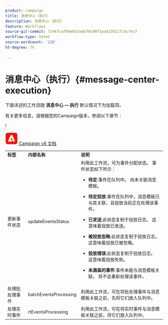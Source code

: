 ```yaml
---
product: campaign
title: 消息中心（执行）
description: 消息中心（执行）
feature: Workflows
source-git-commit: 72467caf94e652ede70c00f1ea413012fc4c7e1f
workflow-type: tm+mt
source-wordcount: '226'
ht-degree: 7%

---
```



# 消息中心（执行）{#message-center-execution}



下面详述的工作流随 **消息中心 — 执行** 默认情况下为加载项。

有关更多信息，请根据您的Campaign版本，参阅以下章节：

!

![](assets/do-not-localize/v8.png)[  Campaign v8 文档](https://experienceleague.adobe.com/docs/campaign/campaign-v8/send/transactional.html)

<table> 
 <tbody> 
  <tr> 
   <td> <strong>标签</strong><br /> </td> 
   <td> <strong>内部名称</strong><br /> </td> 
   <td> <strong>说明</strong><br /> </td> 
  </tr> 
  <tr> 
   <td> <span class="uicontrol">更新事件状态</span> <br /> </td> 
   <td> <span class="uicontrol">updateEventsStatus</span> <br /> </td> 
   <td> 利用此工作流，可为事件分配状态。 事件状态如下所示：<br /> 
    <ul> 
     <li> <p><strong>待定</strong>:事件在队列中。 尚未关联消息模板。</p> </li> 
     <li> <p><strong>待定投放</strong>:事件在队列中，消息模板已与其关联，且投放当前正在处理该事件。</p> </li> 
     <li> <p><strong>已发送</strong>:此状态复制于投放日志。 这意味着投放已发送。</p> </li> 
     <li> <p><strong>被投放忽略</strong>:此状态复制于投放日志。 这意味着投放已被忽略。</p> </li> 
     <li> <p><strong>投放错误</strong>:此状态复制于投放日志。 这意味着投放失败。</p> </li> 
     <li> <p><strong>未涵盖的事件</strong>:事件未能与消息模板关联。 将不会重新处理该事件。</p> </li> 
    </ul> </td> 
  </tr> 
  <tr> 
   <td> <span class="uicontrol">处理批处理事件</span> <br /> </td> 
   <td> <span class="uicontrol">batchEventsProcessing</span> <br /> </td> 
   <td> 利用此工作流，可在将批处理事件与消息模板关联之前，先将它们放入队列中。 <br /> </td> 
  </tr> 
  <tr> 
   <td> <span class="uicontrol">处理实时事件</span> <br /> </td> 
   <td> <span class="uicontrol">rtEventsProcessing</span> <br /> </td> 
   <td> 利用此工作流，可在将实时事件与消息模板关联之前，将它们放入队列中。 <br /> </td> 
  </tr> 
 </tbody> 
</table>

